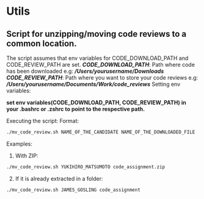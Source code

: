 # Utils

## Script for unzipping/moving code reviews to a common location.

The script assumes that env variables for CODE_DOWNLOAD_PATH and CODE_REVIEW_PATH are set.
**_CODE_DOWNLOAD_PATH_**: Path where code has been downloaded e.g: **_/Users/yourusername/Downloads_**
**_CODE_REVIEW_PATH_**: Path where you want to store your code reviews e.g: **_/Users/yourusername/Documents/Work/code_reviews_**
Setting env variables:

**set env variables(CODE_DOWNLOAD_PATH, CODE_REVIEW_PATH) in your .bashrc or .zshrc to point to the respective path.**

Executing the script:
Format:
```bash
./mv_code_review.sh NAME_OF_THE_CANDIDATE NAME_OF_THE_DOWNLOADED_FILE
```
Examples:
1) With ZIP:
```bash
./mv_code_review.sh YUKIHIRO_MATSUMOTO code_assignment.zip
```
2) If it is already extracted in a folder:
```bash
./mv_code_review.sh JAMES_GOSLING code_assignment
```
